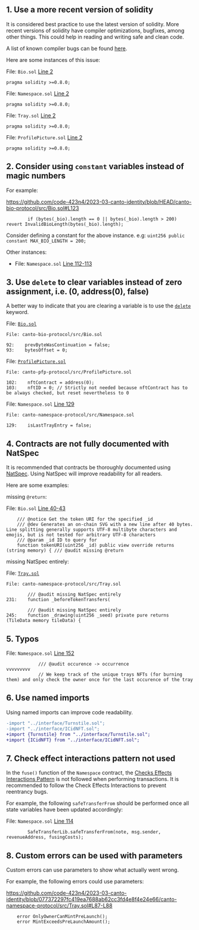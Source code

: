 ## 1. Use a more recent version of solidity

It is considered best practice to use the latest version of solidity. More recent versions of solidity have compiler optimizations, bugfixes, among other things. This could help in reading and writing safe and clean code.

A list of known compiler bugs can be found [here](https://etherscan.io/solcbuginfo).

Here are some instances of this issue:

File: `Bio.sol` [Line 2](https://github.com/code-423n4/2023-03-canto-identity/blob/HEAD/canto-bio-protocol/src/Bio.sol#L2)

```solidity
pragma solidity >=0.8.0;
```

File: `Namespace.sol` [Line 2](https://github.com/code-423n4/2023-03-canto-identity/blob/HEAD/canto-namespace-protocol/src/Namespace.sol#L2)

```solidity
pragma solidity >=0.8.0;
```

File: `Tray.sol` [Line 2](https://github.com/code-423n4/2023-03-canto-identity/blob/HEAD/canto-namespace-protocol/src/Tray.sol#L2)

```solidity
pragma solidity >=0.8.0;
```

File: `ProfilePicture.sol` [Line 2](https://github.com/code-423n4/2023-03-canto-identity/blob/HEAD/canto-pfp-protocol/src/ProfilePicture.sol#L2)

```solidity
pragma solidity >=0.8.0;
```

## 2. Consider using `constant` variables instead of magic numbers

For example:

https://github.com/code-423n4/2023-03-canto-identity/blob/HEAD/canto-bio-protocol/src/Bio.sol#L123

```solidity
        if (bytes(_bio).length == 0 || bytes(_bio).length > 200) revert InvalidBioLength(bytes(_bio).length);
```

Consider defining a constant for the above instance. e.g: `uint256 public constant MAX_BIO_LENGTH = 200;`

Other instances:

- File: `Namespace.sol` [Line 112-113](https://github.com/code-423n4/2023-03-canto-identity/blob/077372297fc419ea7688ab62cc3fd4e8f4e24e66/canto-namespace-protocol/src/Namespace.sol#L112-L113)

## 3. Use `delete` to clear variables instead of zero assignment, i.e. (0, address(0), false)

A better way to indicate that you are clearing a variable is to use the [`delete`](https://docs.soliditylang.org/en/v0.8.17/types.html#delete) keyword.

File: [`Bio.sol`](https://github.com/code-423n4/2023-03-canto-identity/blob/HEAD/canto-bio-protocol/src/Bio.sol#L92)

```solidity
File: canto-bio-protocol/src/Bio.sol

92:    prevByteWasContinuation = false;
93:    bytesOffset = 0;
```

File: [`ProfilePicture.sol`](https://github.com/code-423n4/2023-03-canto-identity/blob/HEAD/canto-pfp-protocol/src/ProfilePicture.sol#L102)

```solidity
File: canto-pfp-protocol/src/ProfilePicture.sol

102:    nftContract = address(0);
103:    nftID = 0; // Strictly not needed because nftContract has to be always checked, but reset nevertheless to 0
```

File: `Namespace.sol` [Line 129](https://github.com/code-423n4/2023-03-canto-identity/blob/HEAD/canto-namespace-protocol/src/Namespace.sol#L129)

```solidity
File: canto-namespace-protocol/src/Namespace.sol

129:    isLastTrayEntry = false;
```

## 4. Contracts are not fully documented with NatSpec

It is recommended that contracts be thoroughly documented using [NatSpec](https://docs.soliditylang.org/en/develop/natspec-format.html). Using NatSpec will improve readability for all readers.

Here are some examples:

missing `@return`:

File: `Bio.sol` [Line 40-43](https://github.com/code-423n4/2023-03-canto-identity/blob/HEAD/canto-bio-protocol/src/Bio.sol#L40-L43)

```solidity
    /// @notice Get the token URI for the specified _id
    /// @dev Generates an on-chain SVG with a new line after 40 bytes. Line splitting generally supports UTF-8 multibyte characters and emojis, but is not tested for arbitrary UTF-8 characters
    /// @param _id ID to query for
    function tokenURI(uint256 _id) public view override returns (string memory) { /// @audit missing @return
```

missing NatSpec entirely:

File: [`Tray.sol`](https://github.com/code-423n4/2023-03-canto-identity/blob/077372297fc419ea7688ab62cc3fd4e8f4e24e66/canto-namespace-protocol/src/Tray.sol#L231)

```solidity
File: canto-namespace-protocol/src/Tray.sol

        /// @audit missing NatSpec entirely
231:    function _beforeTokenTransfers(

        /// @audit missing NatSpec entirely
245:    function _drawing(uint256 _seed) private pure returns (TileData memory tileData) {
```

## 5. Typos

File: `Namespace.sol` [Line 152](https://github.com/code-423n4/2023-03-canto-identity/blob/077372297fc419ea7688ab62cc3fd4e8f4e24e66/canto-namespace-protocol/src/Namespace.sol#L152)

```solidity
            /// @audit occurence -> occurrence                                                                      vvvvvvvvv
            // We keep track of the unique trays NFTs (for burning them) and only check the owner once for the last occurence of the tray
```

## 6. Use named imports

Using named imports can improve code readability.

```diff
-import "../interface/Turnstile.sol";
-import "../interface/ICidNFT.sol";
+import {Turnstile} from "../interface/Turnstile.sol";
+import {ICidNFT} from "../interface/ICidNFT.sol";
```

## 7. Check effect interactions pattern not used

In the `fuse()` function of the `Namespace` contract, the [Checks Effects Interactions Pattern](https://fravoll.github.io/solidity-patterns/checks_effects_interactions.html) is not followed when performing transactions. It is recommended to follow the Check Effects Interactions to prevent reentrancy bugs.

For example, the following `safeTransferFrom` should be performed once all state variables have been updated accordingly:

File: `Namespace.sol` [Line 114](https://github.com/code-423n4/2023-03-canto-identity/blob/077372297fc419ea7688ab62cc3fd4e8f4e24e66/canto-namespace-protocol/src/Namespace.sol#L114)

```
        SafeTransferLib.safeTransferFrom(note, msg.sender, revenueAddress, fusingCosts);
```

## 8. Custom errors can be used with parameters

Custom errors can use parameters to show what actually went wrong.

For example, the following errors could use parameters:

https://github.com/code-423n4/2023-03-canto-identity/blob/077372297fc419ea7688ab62cc3fd4e8f4e24e66/canto-namespace-protocol/src/Tray.sol#L87-L88

```solidity
    error OnlyOwnerCanMintPreLaunch();
    error MintExceedsPreLaunchAmount();
```